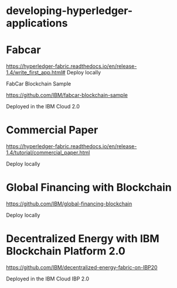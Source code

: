 # developing-hyperledger-applications

# Fabcar
  https://hyperledger-fabric.readthedocs.io/en/release-1.4/write_first_app.html#
  Deploy locally

  FabCar Blockchain Sample
  
  https://github.com/IBM/fabcar-blockchain-sample
  
  Deployed in the IBM Cloud 2.0


# Commercial Paper

https://hyperledger-fabric.readthedocs.io/en/release-1.4/tutorial/commercial_paper.html

Deploy locally

# Global Financing with Blockchain

https://github.com/IBM/global-financing-blockchain

Deploy locally

# Decentralized Energy with IBM Blockchain Platform 2.0

https://github.com/IBM/decentralized-energy-fabric-on-IBP20

Deployed in the IBM Cloud IBP 2.0

